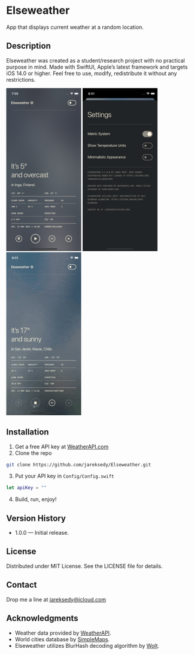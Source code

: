 # Elseweather

App that displays current weather at a random location.

## Description

Elseweather was created as a student/research project with no practical purpose in mind. Made with SwiftUI, Apple’s latest framework and targets iOS 14.0 or higher. Feel free to use, modify, redistribute it without any restrictions.

<p float="left">
  <img src="Screenshots/ew_sc1.png" width="200" />
  <img src="Screenshots/ew_sc2.png" width="200" /> 
  <img src="Screenshots/ew_video.gif" width="200" />
</p>

## Installation

1. Get a free API key at [WeatherAPI.com](https://www.weatherapi.com)
2. Clone the repo
```sh
git clone https://github.com/jareksedy/Elseweather.git
```
3. Put your API key in `Config/Config.swift`
```swift
let apiKey = ""
```
4. Build, run, enjoy!

## Version History

* 1.0.0 — Initial release.

## License

Distributed under MIT License. See the LICENSE file for details.

## Contact

Drop me a line at jareksedy@icloud.com

## Acknowledgments

* Weather data provided by [WeatherAPI](https://www.weatherapi.com).
* World cities database by [SimpleMaps](https://simplemaps.com/data/world-cities).
* Elseweather utilizes BlurHash decoding algorithm by [Wolt](https://github.com/woltapp/blurhash).
